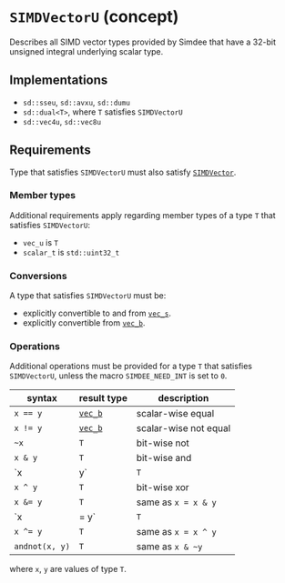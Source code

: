 # `SIMDVectorU` (concept)

Describes all SIMD vector types provided by Simdee that have a 32-bit unsigned integral underlying scalar type.

## Implementations

* `sd::sseu`, `sd::avxu`, `sd::dumu`
* `sd::dual<T>`, where `T` satisfies `SIMDVectorU`
* `sd::vec4u`, `sd::vec8u`

## Requirements

Type that satisfies `SIMDVectorU` must also satisfy [`SIMDVector`](SIMDVector.md).

### Member types

Additional requirements apply regarding member types of a type `T` that satisfies `SIMDVectorU`:

* `vec_u` is `T`
* `scalar_t` is `std::uint32_t`

### Conversions

A type that satisfies `SIMDVectorU` must be:
* explicitly convertible to and from [`vec_s`](SIMDVectorS.md).
* explicitly convertible from [`vec_b`](SIMDVectorB.md).

### Operations

Additional operations must be provided for a type `T` that satisfies `SIMDVectorU`, unless the macro `SIMDEE_NEED_INT` is set to `0`.

syntax         | result type               | description
---------------|---------------------------|-------------------------------------------------------
`x == y`       | [`vec_b`](SIMDVectorB.md) | scalar-wise equal
`x != y`       | [`vec_b`](SIMDVectorB.md) | scalar-wise not equal
`~x`           | `T`                       | bit-wise not
`x & y`        | `T`                       | bit-wise and
`x | y`        | `T`                       | bit-wise or
`x ^ y`        | `T`                       | bit-wise xor
`x &= y`       | `T`                       | same as `x = x & y`
`x |= y`       | `T`                       | same as `x = x | y`
`x ^= y`       | `T`                       | same as `x = x ^ y`
`andnot(x, y)` | `T`                       | same as `x & ~y`

where `x`, `y` are values of type `T`.
